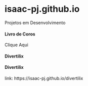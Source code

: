 # isaac-pj.github.io
Projetos em Desenvolvimento



<h4>Livro de Coros</h4>
<a src="https://isaac-pj.github.io/Livro%20de%20Coros">Clique Aqui</a>

<a src="https://isaac-pj.github.io/divertilix"><h4>Divertilix</h4></a>


<h4>Divertilix</h4>
link:
<a>https://isaac-pj.github.io/divertilix</a>
